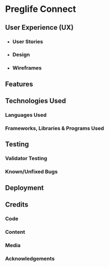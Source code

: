 # Preglife Connect

## User Experience (UX)
- ### User Stories
- ### Design
- ### Wireframes

## Features

## Technologies Used
### Languages Used
### Frameworks, Libraries & Programs Used

## Testing
### Validator Testing
### Known/Unfixed Bugs

## Deployment

## Credits
### Code
### Content
### Media
### Acknowledgements